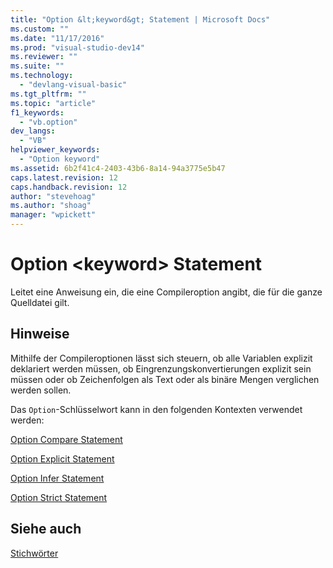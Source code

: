 ```yaml
---
title: "Option &lt;keyword&gt; Statement | Microsoft Docs"
ms.custom: ""
ms.date: "11/17/2016"
ms.prod: "visual-studio-dev14"
ms.reviewer: ""
ms.suite: ""
ms.technology: 
  - "devlang-visual-basic"
ms.tgt_pltfrm: ""
ms.topic: "article"
f1_keywords: 
  - "vb.option"
dev_langs: 
  - "VB"
helpviewer_keywords: 
  - "Option keyword"
ms.assetid: 6b2f41c4-2403-43b6-8a14-94a3775e5b47
caps.latest.revision: 12
caps.handback.revision: 12
author: "stevehoag"
ms.author: "shoag"
manager: "wpickett"
---
```

# Option &lt;keyword&gt; Statement
Leitet eine Anweisung ein, die eine Compileroption angibt, die für die ganze Quelldatei gilt.  
  
## Hinweise  
 Mithilfe der Compileroptionen lässt sich steuern, ob alle Variablen explizit deklariert werden müssen, ob Eingrenzungskonvertierungen explizit sein müssen oder ob Zeichenfolgen als Text oder als binäre Mengen verglichen werden sollen.  
  
 Das `Option`\-Schlüsselwort kann in den folgenden Kontexten verwendet werden:  
  
 [Option Compare Statement](../../../visual-basic/language-reference/statements/option-compare-statement.md)  
  
 [Option Explicit Statement](../../../visual-basic/language-reference/statements/option-explicit-statement.md)  
  
 [Option Infer Statement](../../../visual-basic/language-reference/statements/option-infer-statement.md)  
  
 [Option Strict Statement](../../../visual-basic/language-reference/statements/option-strict-statement.md)  
  
## Siehe auch  
 [Stichwörter](../../../visual-basic/language-reference/keywords/index.md)